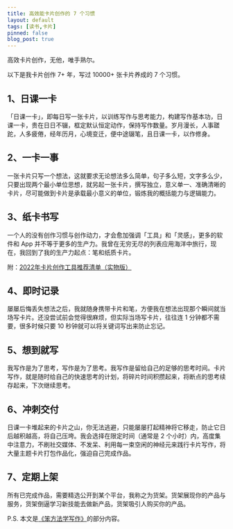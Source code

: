 ```yaml
---
title: 高效能卡片创作的 7 个习惯
layout: default
tags: [读书,卡片]
pinned: false
blog_post: true
---
```



高效卡片创作，无他，唯手熟尔。

以下是我卡片创作 7+ 年，写过 10000+ 张卡片养成的 7 个习惯。

## 1、日课一卡

「日课一卡」，即每日写一张卡片，以训练写作与思考能力，构建写作基本功，日课一卡，贵在日日不辍，框定默认恒定动作，保持写作数量。岁月漫长，人事蹉跎，人多疲倦，经年历月，心境变迁，便中途辍笔，且日课一卡，以作修身。

## 2、一卡一事

一张卡片只写一个想法，这就要求无论想法多么简单，句子多么短，文字多么少，只要出现两个最小单位思想，就另起一张卡片，撰写独立，意义单一、准确清晰的卡片，尽可能做到卡片是承载最小意义的单位，锻炼我的概括能力与逻辑能力。

## 3、纸卡书写

一个人的没有创作习惯与创作动力，才会愈加强调「工具」和「灵感」，更多的软件和 App 并不等于更多的生产力。我曾在无穷无尽的列表应用海洋中旅行，现在，我回到了我的生产力起点：笔和纸质卡片。

附：[2022年卡片创作工具推荐清单（实物版）](https://zhuanlan.zhihu.com/p/480841425)

## 4、即时记录

屡屡后悔丢失想法之后，我就随身携带卡片和笔，方便我在想法出现那个瞬间就当场写卡片。还没尝试前会觉得很麻烦，但实际当场写卡片，往往连 1 分钟都不需要，很多时候只要 10 秒钟就可以将关键词写出来防止忘记。 

## 5、想到就写

我写作是为了思考，写作是为了思考。我写作是留给自己的足够的思考时间。卡片写作，就是随时给自己的快速思考的计划，将碎片时间积攒起来，将断点的思考续存起来，下次继续思考。

## 6、冲刺交付

日课一卡堆起来的卡片之山，你无法逃避，只能屡屡打起精神将它移走，防止它日后越积越高，将自己压垮。我会选择在限定时间（通常是 2 个小时）内，高度集中注意力，不刷社交媒体、不发呆、利用每一束空闲的神经元来践行卡片写作，将大量主题卡片打包作品化，强迫自己完成作品。

## 7、定期上架

所有已完成作品，需要精选公开到某个平台，我称之为货架。货架展现你的产品与服务，货架倒逼学习新技能去做新产品，货架吸引人购买你的产品。

P.S. 本文是[《笨方法学写作》](https://www.yuque.com/hardwaylab/book)的部分内容。
